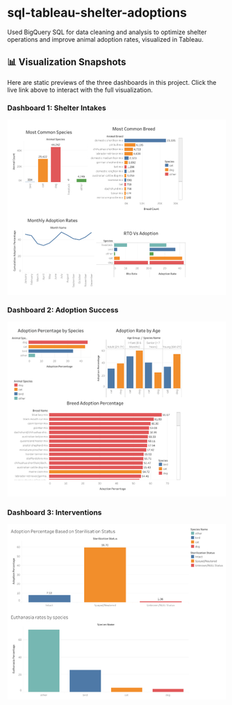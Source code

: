 # sql-tableau-shelter-adoptions
Used BigQuery SQL for data cleaning and analysis to optimize shelter operations and improve animal adoption rates, visualized in Tableau.

## 📊 Visualization Snapshots

Here are static previews of the three dashboards in this project. Click the live link above to interact with the full visualization.

### Dashboard 1: Shelter Intakes
![Static image of Dashboard 1](Intakes.png)

### Dashboard 2: Adoption Success
![Static image of Dashboard 2](Adoptions.png)

### Dashboard 3: Interventions
![Static image of Dashboard 3](Intervention.png)

